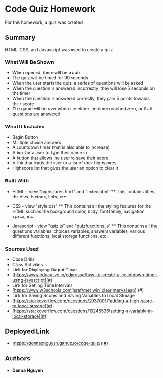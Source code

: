 # Code Quiz Homework

For this homework, a quiz was created

## Summary

HTML, CSS, and Javascript was used to create a quiz

### What Will Be Shown
* When opened, there will be a quiz
* The quiz will be timed for 90 seconds
* When the user starts the quiz, a series of questions will be asked
* When the question is answered incorrectly, they will lose 5 seconds on the timer
* When the question is answered correctly, they gain 5 points towards their score
* The game will be over when the either the timer reached zero, or if all questions are answered 


### What It Includes
* Begin Button
* Multiple choice answers 
* A countdown timer (that is also able to increase)
* A box for a user to type their name in
* A button that allows the user to save their score
* A link that leads the user to a list of their highscores
* Highscore list that gives the user an option to clear it

### Built With

* HTML - view "highscores.html" and "index.html"
** This contains titles, the divs, buttons, links, etc.

* CSS - view "style.css"
** This contains all the styling features for the HTML such as the background color, body, font family, navigation specs, etc.

* Javascript - view "quiz.js" and "quizfunctions.js"
** This contains all the questions variables, choices variables, answers variables, various different functions, local storage functions, etc. 


### Sources Used
* Code Drills
* Class Activities
* Link for Displaying Output Timer
* [https://www.educative.io/edpresso/how-to-create-a-countdown-timer-using-javascript](#)
* Link for Setting Time Intervals 
* [https://www.w3schools.com/jsref/met_win_clearinterval.asp] (#)
* Link for Saving Scores and Saving Variables to Local Storage
* [https://stackoverflow.com/questions/29370017/adding-a-high-score-to-local-storage](#)
* [https://stackoverflow.com/questions/16245536/setting-a-variable-in-local-storage](#)


## Deployed Link

* [https://donnaxnguyen.github.io/code-quiz/](#)


## Authors

* **Donna Nguyen** 

